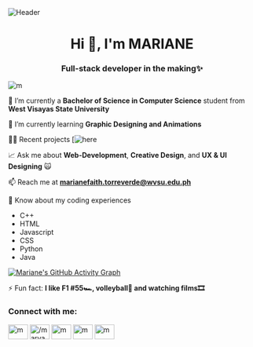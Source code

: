 <img align="center" alt="Header" src="https://i.pinimg.com/originals/24/43/94/244394c9d49240ab401438a3998a225e.jpg">

<h1 align="center">Hi 👋, I'm MARIANE</h1>
<h3 align="center">Full-stack developer in the making✨ </h3>


<p align="left"> <img src="https://komarev.com/ghpvc/?username=m&label=Profile%20views&color=0e75b6&style=flat" alt="m" /> </p>

🌱 I’m currently a **Bachelor of Science in Computer Science** student from **West Visayas State University**

🔭 I’m currently learning **Graphic Designing and Animations**
  
👨‍💻 Recent projects [![here](https://github.com/marianeft/honkohi)

📈 Ask me about **Web-Development**, **Creative Design**, and **UX & UI Designing** 🙀

📫 Reach me at **marianefaith.torreverde@wvsu.edu.ph**

📄 Know about my coding experiences
- C++
- HTML
- Javascript
- CSS
- Python
- Java

[![Mariane's GitHub Activity Graph](https://activity-graph.herokuapp.com/graph?username=marianeft&theme=tokyonight)](https://git.io/praveenscience)

⚡ Fun fact: **I like F1 #55🏎️, volleyball🏐 and watching films🎞️**

<h3 align="left">Connect with me:</h3>
<p align="left">
<a href="https://twitter.com/maryan6ft" target="blank"><img align="center" src="https://raw.githubusercontent.com/rahuldkjain/github-profile-readme-generator/master/src/images/icons/Social/twitter.svg" alt="m" height="30" width="40" /></a>
<a href="https://fb.com//maryantorreverde" target="blank"><img align="center" src="https://raw.githubusercontent.com/rahuldkjain/github-profile-readme-generator/master/src/images/icons/Social/facebook.svg" alt="/maryan" height="30" width="40" /></a>
<a href="https://instagram.com/maryanft" target="blank"><img align="center" src="https://raw.githubusercontent.com/rahuldkjain/github-profile-readme-generator/master/src/images/icons/Social/instagram.svg" alt="m" height="30" width="40" /></a>
<a href="https://www.youtube.com/c/myan819" target="blank"><img align="center" src="https://raw.githubusercontent.com/rahuldkjain/github-profile-readme-generator/master/src/images/icons/Social/youtube.svg" alt="m" height="30" width="40" /></a>
<a href="https://discord.gg/ymdumzqrmuft" target="blank"><img align="center" src="https://raw.githubusercontent.com/rahuldkjain/github-profile-readme-generator/master/src/images/icons/Social/discord.svg" alt="m" height="30" width="40" /></a>
</p>
